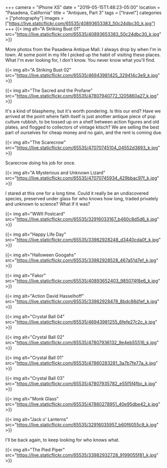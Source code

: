 +++
camera = "iPhone XS"
date = "2019-05-15T1:48:23-05:00"
location = "Pasadena, California"
title = "Antiques, Part 3"
tags = ["travel"]
categories = ["photography"]
images = ["https://live.staticflickr.com/65535/40893653383_50c24dbc30_k.jpg"]
+++
{{< img alt="A Striking Bust 01" src="https://live.staticflickr.com/65535/40893653383_50c24dbc30_k.jpg" >}}
<!--more-->
More photos from the Pasadena Antique Mall. I always drop by when I'm in town. At some point in my life I picked up the habit of visiting these places. What I'm ever looking for, I don't know. You never know what you'll find.

{{< img alt="A Striking Bust 02" src="https://live.staticflickr.com/65535/46943981425_329414c3e9_k.jpg" >}}

{{< img alt="The Sacred and the Profane" src="https://live.staticflickr.com/65535/47807940772_1205860a27_k.jpg" >}}

It's a kind of blasphemy, but it's worth pondering. Is this our end? Have we arrived at the point where faith itself is just another antique piece of pop culture rubbish, to be  tossed up on a shelf between action figures and old plates, and flogged to collectors of vintage kitsch? We are selling the best part of ourselves for cheap money and no gain, and the rent is coming due.

{{< img alt="The Scarecrow" src="https://live.staticflickr.com/65535/47070745104_04552d3893_k.jpg" >}}

Scarecrow doing his job for once.

{{< img alt="A Mysterious and Unknown Lizard" src="https://live.staticflickr.com/65535/47070745934_429bbac97f_k.jpg" >}}

I stared at this one for a long time. Could it really be an undiscovered species, preserved under glass for who knows how long, traded privately and unknown to science? What if it was? 

{{< img alt="WWII Postcard" src="https://live.staticflickr.com/65535/32916033167_b460c8d5d6_k.jpg" >}}

{{< img alt="Happy Life Day" src="https://live.staticflickr.com/65535/33982928248_d3440cda0f_k.jpg" >}}
           
{{< img alt="Halloween Googahs" src="https://live.staticflickr.com/65535/33982928528_467a51d7ef_k.jpg" >}}

{{< img alt="Fakor" src="https://live.staticflickr.com/65535/40893652403_985074f8e6_k.jpg" >}}

{{< img alt="Action David Hasselhoff" src="https://live.staticflickr.com/65535/33982928478_8bdc88d1ef_k.jpg" >}}
           
{{< img alt="Crystal Ball 04" src="https://live.staticflickr.com/65535/46943981255_6fefe27c2c_k.jpg" >}}

{{< img alt="Crystal Ball 02" src="https://live.staticflickr.com/65535/47807936132_9e4eb55516_k.jpg" >}}

{{< img alt="Crystal Ball 01" src="https://live.staticflickr.com/65535/47860283281_3a7b7fe77a_k.jpg" >}}

{{< img alt="Crystal Ball 03" src="https://live.staticflickr.com/65535/47807935782_e55f5f4fbc_k.jpg" >}}

{{< img alt="Monk Glass" src="https://live.staticflickr.com/65535/47860278951_40e95dbe42_k.jpg" >}}

{{< img alt="Jack o' Lanterns" src="https://live.staticflickr.com/65535/32916035957_b60f6055c9_k.jpg" >}}

I'll be back again, to keep looking for who knows what.

{{< img alt="The Pied Piper" src="https://live.staticflickr.com/65535/33982932728_9199055f81_k.jpg" >}}
